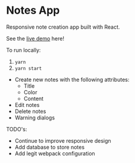 # Notes App

Responsive note creation app built with React.  

See the [live demo](https://jcole356.github.io/notes_app/dist/) here!

To run locally:

1. `yarn`
2. `yarn start`

* Create new notes with the following attributes:
  * Title
  * Color
  * Content
* Edit notes
* Delete notes
* Warning dialogs

TODO's:

* Continue to improve responsive design
* Add database to store notes
* Add legit webpack configuration
